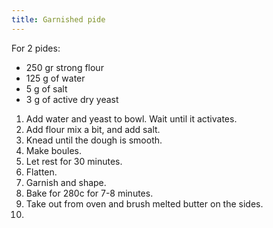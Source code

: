 ```yaml
---
title: Garnished pide
---
```

For 2 pides:

- 250 gr strong flour
- 125 g of water
- 5 g of salt
- 3 g of active dry yeast

1. Add water and yeast to bowl. Wait until it activates.
1. Add flour mix a bit, and add salt.
1. Knead until the dough is smooth.
1. Make boules.
1. Let rest for 30 minutes.
1. Flatten.
1. Garnish and shape.
1. Bake for 280c for 7-8 minutes.
1. Take out from oven and brush melted butter on the sides.
1.